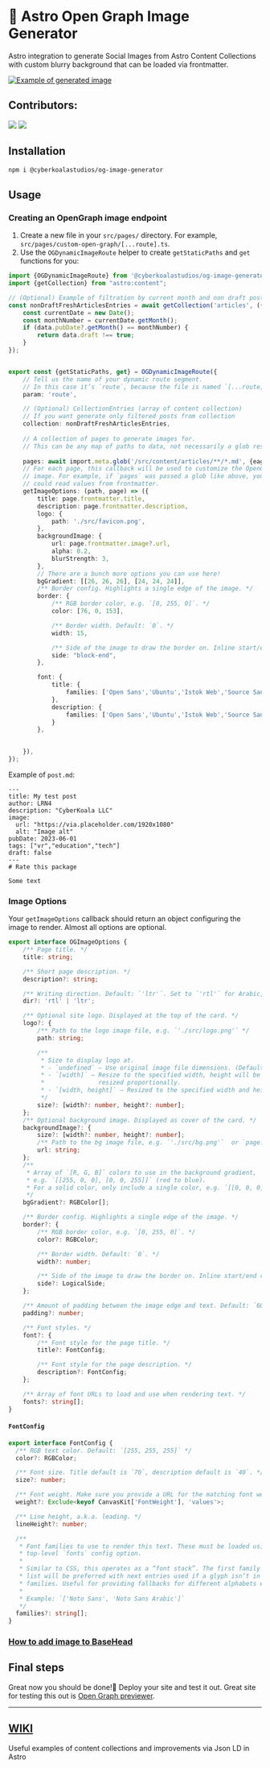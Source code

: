 # :rocket: Astro Open Graph Image Generator
Astro integration to generate Social Images from Astro Content Collections with custom blurry background that can be loaded via frontmatter.

[![Example of generated image](https://i.ibb.co/vL2mVTz/articles-test.png)](https://cyberkoalastudios.com)

## Contributors:

[![](https://github.com/rhiskey.png?size=50)](https://github.com/rhiskey)
[![](https://github.com/tnylea.png?size=50)](https://github.com/tnylea)

## Installation
```bash
npm i @cyberkoalastudios/og-image-generator
```
## Usage
### Creating an OpenGraph image endpoint
1. Create a new file in your `src/pages/` directory. For example, `src/pages/custom-open-graph/[...route].ts`.
2. Use the `OGDynamicImageRoute` helper to create `getStaticPaths` and `get` functions for you:

````typescript
import {OGDynamicImageRoute} from '@cyberkoalastudios/og-image-generator';
import {getCollection} from "astro:content";

// (Optional) Example of filtration by current month and non draft posts.
const nonDraftFreshArticlesEntries = await getCollection('articles', ({ data }) => {
    const currentDate = new Date();
    const monthNumber = currentDate.getMonth();
    if (data.pubDate?.getMonth() == monthNumber) {
        return data.draft !== true;
    }
});


export const {getStaticPaths, get} = OGDynamicImageRoute({
    // Tell us the name of your dynamic route segment.
    // In this case it’s `route`, because the file is named `[...route].ts`.
    param: 'route',

    // (Optional) CollectionEntries (array of content collection) 
    // If you want generate only filtered posts from collection
    collection: nonDraftFreshArticlesEntries,
    
    // A collection of pages to generate images for.
    // This can be any map of paths to data, not necessarily a glob result.
    
    pages: await import.meta.glob('/src/content/articles/**/*.md', {eager: true}),
    // For each page, this callback will be used to customize the OpenGraph
    // image. For example, if `pages` was passed a glob like above, you
    // could read values from frontmatter.
    getImageOptions: (path, page) => ({
        title: page.frontmatter.title,
        description: page.frontmatter.description,
        logo: {
            path: './src/favicon.png',
        },
        backgroundImage: {
            url: page.frontmatter.image?.url,
            alpha: 0.2,
            blurStrength: 3,
        },
        // There are a bunch more options you can use here!
        bgGradient: [[26, 26, 26], [24, 24, 24]],
        /** Border config. Highlights a single edge of the image. */
        border: {
            /** RGB border color, e.g. `[0, 255, 0]`. */
            color: [76, 0, 153],

            /** Border width. Default: `0`. */
            width: 15,

            /** Side of the image to draw the border on. Inline start/end respects writing direction. */
            side: "block-end",
        },

        font: {
            title: {
                families: ['Open Sans','Ubuntu','Istok Web','Source Sans Pro', 'PT Serif', 'Andika']
            },
            description: {
                families: ['Open Sans','Ubuntu','Istok Web','Source Sans Pro', 'PT Serif', 'Andika']
            }
        },
        

    }),
});
````

Example of `post.md`:

```astro
---
title: My test post
author: LRN4
description: "CyberKoala LLC"
image:
  url: "https://via.placeholder.com/1920x1080"
  alt: "Image alt"
pubDate: 2023-06-01
tags: ["vr","education","tech"]
draft: false
---
# Rate this package

Some text
```

### Image Options

Your `getImageOptions` callback should return an object configuring the image to render. Almost all options are optional.

````typescript
export interface OGImageOptions {
    /** Page title. */
    title: string;

    /** Short page description. */
    description?: string;

    /** Writing direction. Default: `'ltr'`. Set to `'rtl'` for Arabic, Hebrew, etc. */
    dir?: 'rtl' | 'ltr';

    /** Optional site logo. Displayed at the top of the card. */
    logo?: {
        /** Path to the logo image file, e.g. `'./src/logo.png'` */
        path: string;

        /**
         * Size to display logo at.
         * - `undefined` — Use original image file dimensions. (Default)
         * - `[width]` — Resize to the specified width, height will be
         *               resized proportionally.
         * - `[width, height]` — Resized to the specified width and height.
         */
        size?: [width?: number, height?: number];
    };
    /** Optional background image. Displayed as cover of the card. */
    backgroundImage?: {
        size?: [width?: number, height?: number];
        /** Path to the bg image file, e.g. `'./src/bg.png'`  or `page.frontmatter.image?.url`*/
        url: string;
    };
    /**
     * Array of `[R, G, B]` colors to use in the background gradient,
     * e.g. `[[255, 0, 0], [0, 0, 255]]` (red to blue).
     * For a solid color, only include a single color, e.g. `[[0, 0, 0]]`
     */
    bgGradient?: RGBColor[];

    /** Border config. Highlights a single edge of the image. */
    border?: {
        /** RGB border color, e.g. `[0, 255, 0]`. */
        color?: RGBColor;

        /** Border width. Default: `0`. */
        width?: number;

        /** Side of the image to draw the border on. Inline start/end respects writing direction. */
        side?: LogicalSide;
    };

    /** Amount of padding between the image edge and text. Default: `60`. */
    padding?: number;

    /** Font styles. */
    font?: {
        /** Font style for the page title. */
        title?: FontConfig;

        /** Font style for the page description. */
        description?: FontConfig;
    };

    /** Array of font URLs to load and use when rendering text. */
    fonts?: string[];
}

````

#### `FontConfig`
````typescript
export interface FontConfig {
  /** RGB text color. Default: `[255, 255, 255]` */
  color?: RGBColor;

  /** Font size. Title default is `70`, description default is `40`. */
  size?: number;

  /** Font weight. Make sure you provide a URL for the matching font weight. */
  weight?: Exclude<keyof CanvasKit['FontWeight'], 'values'>;

  /** Line height, a.k.a. leading. */
  lineHeight?: number;

  /**
   * Font families to use to render this text. These must be loaded using the
   * top-level `fonts` config option.
   *
   * Similar to CSS, this operates as a “font stack”. The first family in the
   * list will be preferred with next entries used if a glyph isn’t in earlier
   * families. Useful for providing fallbacks for different alphabets etc.
   *
   * Example: `['Noto Sans', 'Noto Sans Arabic']`
   */
  families?: string[];
}

````
### [How to add image to BaseHead](https://github.com/CyberKoalaStudios/og-image-generator/wiki/BaseHead)

<div style="page-break-after: always;"></div>


## Final steps

Great now you should be done!🎉 Deploy your site and test it out. Great site for testing this out is [Open Graph previewer](https://www.opengraph.xyz/).

---

## [WIKI](https://github.com/CyberKoalaStudios/og-image-generator/wiki/Deprecated-from-v.1.2.0)
Useful examples of content collections and improvements via Json LD in Astro
